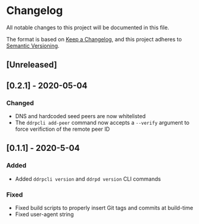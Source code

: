 # Changelog
All notable changes to this project will be documented in this file.

The format is based on [Keep a Changelog](https://keepachangelog.com/en/1.0.0/),
and this project adheres to [Semantic Versioning](https://semver.org/spec/v2.0.0.html).

## [Unreleased]

## [0.2.1] - 2020-05-04
### Changed
- DNS and hardcoded seed peers are now whitelisted
- The `ddrpcli add-peer` command now accepts a `--verify` argument to force verifiction of the remote peer ID

## [0.1.1] - 2020-5-04
### Added
- Added `ddrpcli version` and `ddrpd version` CLI commands

### Fixed
- Fixed build scripts to properly insert Git tags and commits at build-time
- Fixed user-agent string